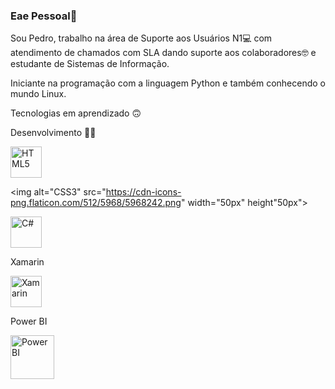 ### Eae Pessoal👋

Sou Pedro, trabalho na área de Suporte aos Usuários N1💻 com atendimento de chamados com SLA dando suporte aos colaboradores🤓 e estudante de Sistemas de Informação.

Iniciante na programação com a linguagem Python e também conhecendo o mundo Linux.

Tecnologias em aprendizado 🙃

Desenvolvimento 👨‍💻

<img alt="HTML5" src="https://cdn-icons-png.flaticon.com/512/5968/5968267.png" width="50ox" height="50px"/>

<img alt="CSS3" src="https://cdn-icons-png.flaticon.com/512/5968/5968242.png" width="50px" height"50px">

<img alt="C#" src="https://cdn-icons-png.flaticon.com/512/6132/6132221.png" width="50px" height="50px"/>

<p>Xamarin</p>

<img alt="Xamarin" src="https://img.icons8.com/color/344/xamarin.png" width="50px" height="50px"/>

<p>Power BI</p>

<img alt="PowerBI" src="https://cdn-icons-png.flaticon.com/512/4882/4882942.png" width="70px" height="70px"/>










